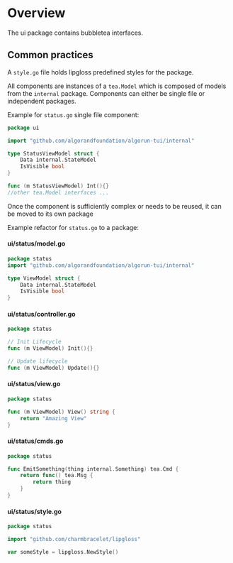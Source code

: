 # Overview

The ui package contains bubbletea interfaces. 

## Common practices

A `style.go` file holds lipgloss predefined styles for the package.

All components are instances of a `tea.Model` which is composed of models
from the `internal` package. 
Components can either be single file or independent packages.

Example for `status.go` single file component:

```go
package ui

import "github.com/algorandfoundation/algorun-tui/internal"

type StatusViewModel struct {
	Data internal.StateModel
	IsVisible bool
}

func (m StatusViewModel) Int(){}
//other tea.Model interfaces ...
```

Once the component is sufficiently complex or needs to be reused, it can be moved 
to its own package

Example refactor for `status.go` to a package:

#### ui/status/model.go
```go
package status
import "github.com/algorandfoundation/algorun-tui/internal"

type ViewModel struct {
	Data internal.StateModel
	IsVisible bool
}
```

#### ui/status/controller.go
```go
package status

// Init Lifecycle
func (m ViewModel) Init(){}

// Update lifecycle
func (m ViewModel) Update(){}
```

#### ui/status/view.go

```go
package status

func (m ViewModel) View() string {
	return "Amazing View"
}
```

#### ui/status/cmds.go

```go
package status

func EmitSomething(thing internal.Something) tea.Cmd {
	return func() tea.Msg {
		return thing
	}
}

```

#### ui/status/style.go

```go
package status

import "github.com/charmbracelet/lipgloss"

var someStyle = lipgloss.NewStyle()
```